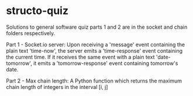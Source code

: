 # structo-quiz

Solutions to general software quiz parts 1 and 2 are in the socket and chain folders respectively.

Part 1 - Socket.io server:
Upon receiving a 'message' event containing the plain text 'time-now', the server emits a 'time-response' event containing the current time. 
If it receives the same event with a plain text 'date-tomorrow', it emits a 'tomorrow-response' event containing tomorrow's date.

Part 2 - Max chain length:
A Python function which returns the maximum chain length of integers in the interval [i, j]
